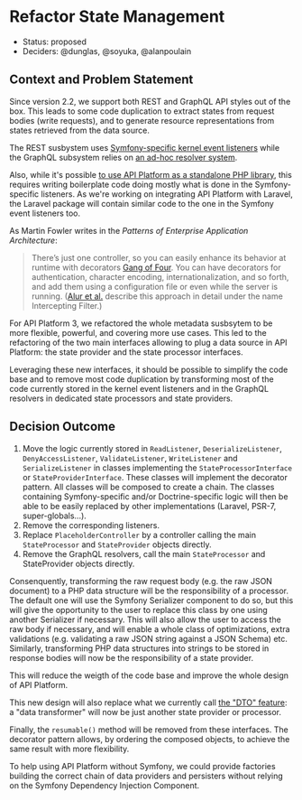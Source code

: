 # Refactor State Management

* Status: proposed
* Deciders: @dunglas, @soyuka, @alanpoulain

## Context and Problem Statement

Since version 2.2, we support both REST and GraphQL API styles out of the box.
This leads to some code duplication to extract states from request bodies (write requests),
and to generate resource representations from states retrieved from the data source.

The REST susbystem uses [Symfony-specific kernel event listeners](https://api-platform.com/docs/core/events/#built-in-event-listeners)
while the GraphQL subsystem relies on [an ad-hoc resolver system](https://api-platform.com/docs/core/graphql/#workflow-of-the-resolvers).

Also, while it's possible [to use API Platform as a standalone PHP library](https://api-platform.com/docs/core/bootstrap/),
this requires writing boilerplate code doing mostly what is done in the Symfony-specific listeners.
As we're working on integrating API Platform with Laravel, the Laravel package will contain similar code to the one in the Symfony
event listeners too.

As Martin Fowler writes in the _Patterns of Enterprise Application Architecture_:

> There’s just one controller, so you can easily enhance its behavior at
runtime with decorators [Gang of Four](https://en.wikipedia.org/wiki/Design_Patterns). You can have decorators for
authentication, character encoding, internationalization, and so forth,
and add them using a configuration file or even while the server is
running. ([Alur et al.](http://www.corej2eepatterns.com/InterceptingFilter.htm) describe this approach in detail under the name
Intercepting Filter.)

For API Platform 3, we refactored the whole metadata susbsytem to be more flexible, powerful, and covering more use cases.
This led to the refactoring of the two main interfaces allowing to plug a data source in API Platform: the state provider and the state processor interfaces.

Leveraging these new interfaces, it should be possible to simplify the code base and to remove most code duplication by transforming most of the code currently
stored in the kernel event listeners and in the GraphQL resolvers in dedicated state processors and state providers.

## Decision Outcome

1. Move the logic currently stored in `ReadListener`, `DeserializeListener`, `DenyAccessListener`, `ValidateListener`, `WriteListener` and `SerializeListener` in classes implementing the `StateProcessorInterface` or `StateProviderInterface`. These classes will implement the decorator pattern. All classes will be composed to create a chain. The classes containing Symfony-specific and/or Doctrine-specific logic will then be able to be easily replaced by other implementations (Laravel, PSR-7, super-globals...).
2. Remove the corresponding listeners.
3. Replace `PlaceholderController` by a controller calling the main `StateProcessor` and `StateProvider` objects directly.
4. Remove the GraphQL resolvers, call the main `StateProcessor` and StateProvider objects directly.

Consenquently, transforming the raw request body (e.g. the raw JSON document) to a PHP data structure will be the responsibility of a processor.
The default one will use the Symfony Serializer component to do so, but this will give the opportunity to the user to replace this class by one using another Serializer if necessary.
This will also allow the user to access the raw body if necessary, and will enable a whole class of optimizations, extra validations (e.g. validating a raw JSON string against a JSON Schema) etc.
Similarly, transforming PHP data structures into strings to be stored in response bodies will now be the responsibility of a state provider.

This will reduce the weigth of the code base and improve the whole design of API Platform.

This new design will also replace what we currently call [the "DTO" feature](https://api-platform.com/docs/core/dto/): a "data transformer" will now be just another state provider or processor.

Finally, the `resumable()` method will be removed from these interfaces. The decorator pattern allows, by ordering the composed objects, to achieve the same result with more flexibility.

To help using API Platform without Symfony, we could provide factories building the correct chain of data providers and persisters without relying on the Symfony Dependency Injection Component.

